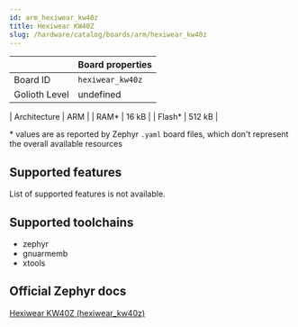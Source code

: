 ```yaml
---
id: arm_hexiwear_kw40z
title: Hexiwear KW40Z
slug: /hardware/catalog/boards/arm/hexiwear_kw40z
---
```


[//]: # (This is an auto-generated file, do not edit! Changes to it will be lost upon re-generation)



|                | Board properties     |
| -------------  | -------------------- |
| Board ID       | `hexiwear_kw40z` |
| Golioth Level  | undefined       |

| Architecture   | ARM |
| RAM*           | 16 kB |
| Flash*         | 512 kB |

\* values are as reported by Zephyr `.yaml` board files, which don't represent the overall available resources



## Supported features

List of supported features is not available.

## Supported toolchains

* zephyr
* gnuarmemb
* xtools

## Official Zephyr docs

[Hexiwear KW40Z (hexiwear_kw40z)](https://docs.zephyrproject.org/latest/boards/arm/hexiwear_kw40z/doc/index.html)
